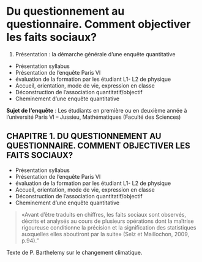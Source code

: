 # Du questionnement au questionnaire. Comment objectiver les faits sociaux?

1. Présentation : la démarche générale d’une enquête quantitative
* Présentation syllabus
* Présentation de l’enquête Paris VI
* évaluation de la formation par les étudiant L1- L2 de physique
* Accueil, orientation, mode de vie, expression en classe
* Déconstruction de l’association quantitatif/objectif
* Cheminement d’une enquête quantitative

**Sujet de l’enquête** : Les étudiants en première ou en deuxième année à l’université Paris VI – Jussieu, Mathématiques \(Faculté des Sciences\)

## CHAPITRE 1. DU QUESTIONNEMENT AU QUESTIONNAIRE. COMMENT OBJECTIVER LES FAITS SOCIAUX?

* Présentation syllabus
* Présentation de l’enquête Paris VI
* évaluation de la formation par les étudiant L1- L2 de physique
* Accueil, orientation, mode de vie, expression en classe
* Déconstruction de l’association quantitatif/objectif
* Cheminement d’une enquête quantitative

> «Avant d’être traduits en chiffres, les faits sociaux sont observés, décrits et analysés au cours de plusieurs opérations dont la maîtrise rigoureuse conditionne la précision et la signification des statistiques auxquelles elles aboutiront par la suite» \(Selz et Maillochon, 2009, p.94\).”

Texte de P. Barthelemy sur le changement climatique.
